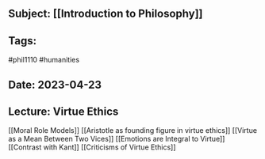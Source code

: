## Subject: [[Introduction to Philosophy]]
## Tags:
#phil1110 #humanities 
## Date: 2023-04-23
## Lecture: Virtue Ethics

[[Moral Role Models]]
[[Aristotle as founding figure in virtue ethics]]
[[Virtue as a Mean Between Two Vices]]
[[Emotions are Integral to Virtue]]
[[Contrast with Kant]]
[[Criticisms of Virtue Ethics]]
